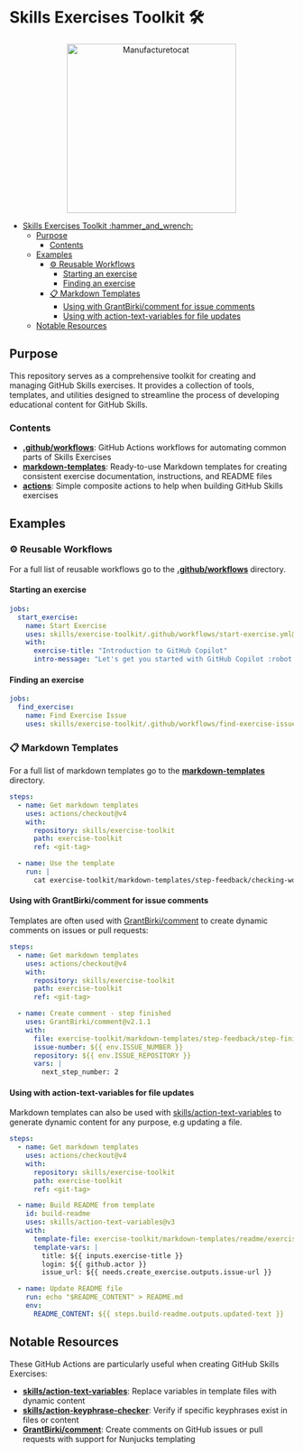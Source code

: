 # Skills Exercises Toolkit :hammer_and_wrench:

<p align="center">
  <img src="https://octodex.github.com/images/manufacturetocat.png" alt="Manufacturetocat" width="300" />
</p>

- [Skills Exercises Toolkit :hammer\_and\_wrench:](#skills-exercises-toolkit-hammer_and_wrench)
  - [Purpose](#purpose)
    - [Contents](#contents)
  - [Examples](#examples)
    - [⚙️ Reusable Workflows](#️-reusable-workflows)
      - [Starting an exercise](#starting-an-exercise)
      - [Finding an exercise](#finding-an-exercise)
    - [📋 Markdown Templates](#-markdown-templates)
      - [Using with GrantBirki/comment for issue comments](#using-with-grantbirkicomment-for-issue-comments)
      - [Using with action-text-variables for file updates](#using-with-action-text-variables-for-file-updates)
  - [Notable Resources](#notable-resources)

## Purpose

This repository serves as a comprehensive toolkit for creating and managing GitHub Skills exercises. It provides a collection of tools, templates, and utilities designed to streamline the process of developing educational content for GitHub Skills.

### Contents

- **[.github/workflows](/.github/workflows)**: GitHub Actions workflows for automating common parts of Skills Exercises
- **[markdown-templates](/markdown-templates)**: Ready-to-use Markdown templates for creating consistent exercise documentation, instructions, and README files
- **[actions](/actions)**: Simple composite actions to help when building GitHub Skills exercises


## Examples

### ⚙️ Reusable Workflows

For a full list of reusable workflows go to the **[.github/workflows](/.github/workflows)** directory.

#### Starting an exercise

```yaml
jobs:
  start_exercise:
    name: Start Exercise
    uses: skills/exercise-toolkit/.github/workflows/start-exercise.yml@<git-tag>
    with:
      exercise-title: "Introduction to GitHub Copilot"
      intro-message: "Let's get you started with GitHub Copilot :robot: ! We will learn ..."
```

#### Finding an exercise

```yaml
jobs:
  find_exercise:
    name: Find Exercise Issue
    uses: skills/exercise-toolkit/.github/workflows/find-exercise-issue.yml@<git-tag>
```

### 📋 Markdown Templates

For a full list of markdown templates go to the **[markdown-templates](/markdown-templates)** directory.

```yaml
steps:
  - name: Get markdown templates
    uses: actions/checkout@v4
    with:
      repository: skills/exercise-toolkit
      path: exercise-toolkit
      ref: <git-tag>

  - name: Use the template
    run: |
      cat exercise-toolkit/markdown-templates/step-feedback/checking-work.md
```

#### Using with GrantBirki/comment for issue comments

Templates are often used with [GrantBirki/comment](https://github.com/GrantBirki/comment) to create dynamic comments on issues or pull requests:

```yaml
steps:
  - name: Get markdown templates
    uses: actions/checkout@v4
    with:
      repository: skills/exercise-toolkit
      path: exercise-toolkit
      ref: <git-tag>

  - name: Create comment - step finished
    uses: GrantBirki/comment@v2.1.1
    with:
      file: exercise-toolkit/markdown-templates/step-feedback/step-finished-prepare-next-step.md
      issue-number: ${{ env.ISSUE_NUMBER }}
      repository: ${{ env.ISSUE_REPOSITORY }}
      vars: |
        next_step_number: 2
```

#### Using with action-text-variables for file updates

Markdown templates can also be used with [skills/action-text-variables](https://github.com/skills/action-text-variables) to generate dynamic content for any purpose, e.g updating a file.

```yaml
steps:
  - name: Get markdown templates
    uses: actions/checkout@v4
    with:
      repository: skills/exercise-toolkit
      path: exercise-toolkit
      ref: <git-tag>

  - name: Build README from template
    id: build-readme
    uses: skills/action-text-variables@v3
    with:
      template-file: exercise-toolkit/markdown-templates/readme/exercise-started.md
      template-vars: |
        title: ${{ inputs.exercise-title }}
        login: ${{ github.actor }}
        issue_url: ${{ needs.create_exercise.outputs.issue-url }}

  - name: Update README file
    run: echo "$README_CONTENT" > README.md
    env:
      README_CONTENT: ${{ steps.build-readme.outputs.updated-text }}
```

## Notable Resources

These GitHub Actions are particularly useful when creating GitHub Skills Exercises:

- **[skills/action-text-variables](https://github.com/skills/action-text-variables)**: Replace variables in template files with dynamic content
- **[skills/action-keyphrase-checker](https://github.com/skills/action-keyphrase-checker)**: Verify if specific keyphrases exist in files or content
- **[GrantBirki/comment](https://github.com/GrantBirki/comment)**: Create comments on GitHub issues or pull requests with support for Nunjucks templating

